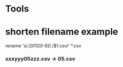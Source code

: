 # Tools

# shorten filename example
rename 's/.*([01][0-9]).*/$1.csv/' *.csv
### xxxyyy05zzz.csv -> 05.csv
